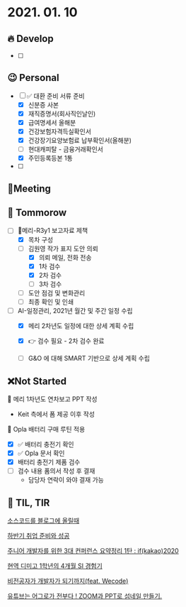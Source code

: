 # 2021. 01. 10

## 🔥 Develop

- [ ] 



## 😉 Personal

- [ ] ✅ 대환 준비 서류 준비
  - [x] 신분증 사본
  - [x] 재직증명서(회사직인날인)
  - [x] 급여명세서 올해분
  - [x] 건강보험자격득실확인서
  - [x] 건강장기요양보험료 납부확인서(올해분)
  - [ ] 현대캐피탈 - 금융거래확인서
  - [x] 주민등록등본 1통
- [ ] 




## :dizzy: ​Meeting





## 🚸 Tommorow

- [ ] 📝메리-R3y1 보고자료 제책
  - [x] 목차 구성
  - [ ] 김원영 작가 표지 도안 의뢰
    - [x] 의뢰 메일, 전화 전송
    - [x] 1차 검수
    - [x] 2차 검수
    - [ ] 3차 검수
  - [ ] 도안 점검 및 변화관리
  - [ ] 최종 확인 및 인쇄
- [ ] AI-일정관리, 2021년 월간 및 주간 일정 수립
  - [x] 메리 2차년도 일정에 대한 상세 계획 수립 
  - [x] 👉 검수 필요 - 2차 검수 완료
  - [ ] G&O 에 대해 SMART 기반으로 상세 계획 수립



## ❌Not Started

📝 메리 1차년도 연차보고 PPT 작성

* Keit 측에서 폼 제공 이후 작성

🎨 Opla 배터리 구매 루틴 적용

- [x] ✅ 배터리 충전기 확인
- [x] ✅ Opla 문서 확인
- [x] 배터리 충전기 제품 검수
- [ ] 검수 내용 품의서 작성 후 결재
  * 담당자 연락이 와야 결재 가능



## 📸 TIL, TIR

[소스코드를 블로그에 올릴때](https://velog.io/@yeseolee/%EC%86%8C%EC%8A%A4%EC%BD%94%EB%93%9C%EB%A5%BC-%EB%B8%94%EB%A1%9C%EA%B7%B8%EC%97%90-%EC%98%AC%EB%A6%B4%EB%95%8C)

[하반기 취업 준비와 성공]([https://velog.io/@beoms96/%ED%95%98%EB%B0%98%EA%B8%B0-%EC%B7%A8%EC%97%85-%EC%A4%80%EB%B9%84%EC%99%80-%EC%84%B1%EA%B3%B5](https://velog.io/@beoms96/하반기-취업-준비와-성공))

[주니어 개발자를 위한 3대 컨퍼런스 요약정리 1탄 : if(kakao)2020](https://velog.io/@hyounglee/ifkakao2020#-span-stylecolorffe812%EC%B9%B4%EC%B9%B4%EC%98%A4%EC%9D%98-ifkakao2020span)

[현역 디미고 1학년의 4개월 SI 경험기](https://velog.io/@seungmin/%ED%98%84%EC%97%AD-%EB%94%94%EB%AF%B8%EA%B3%A0-1%ED%95%99%EB%85%84%EC%9D%98-4%EA%B0%9C%EC%9B%94-SI-%EA%B2%BD%ED%97%98%EA%B8%B0#%F0%9F%A7%91-%EA%B0%9C%EB%B0%9C%EC%9D%84-%EC%8B%9C%EC%9E%91%ED%96%88%EB%8D%98-%EC%9D%B4%EC%9C%A0)

[비전공자가 개발자가 되기까지(feat. Wecode)](https://velog.io/@devmoonsh/Wecode-review)

[유튜브는 어그로가 전부다 ! ZOOM과 PPT로 섬네일 만들기.](https://velog.io/@five1star/%EC%9C%A0%ED%8A%9C%EB%B8%8C%EB%8A%94-%EC%96%B4%EA%B7%B8%EB%A1%9C%EA%B0%80-%EC%A0%84%EB%B6%80%EB%8B%A4-ZOOM%EA%B3%BC-PPT%EB%A1%9C-%EC%84%AC%EB%84%A4%EC%9D%BC-%EB%A7%8C%EB%93%A4%EA%B8%B0#%ED%85%8C%ED%81%AC-%EC%98%81%EC%83%81-%EB%A7%8C%EB%93%A4%EA%B8%B0)

